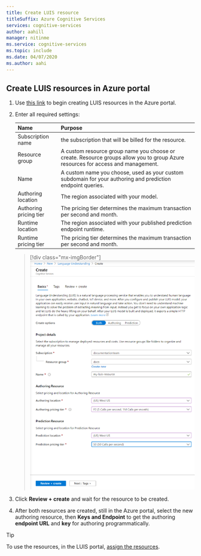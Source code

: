 ```yaml
---
title: Create LUIS resource
titleSuffix: Azure Cognitive Services
services: cognitive-services
author: aahill
manager: nitinme
ms.service: cognitive-services
ms.topic: include 
ms.date: 04/07/2020
ms.author: aahi
---
```


<a name="create-luis-resources"></a>

## Create LUIS resources in Azure portal

1. Use [this link](https://ms.portal.azure.com/#create/Microsoft.CognitiveServicesLUISAllInOne) to begin creating LUIS resources in the Azure portal.

1. Enter all required settings:

    |Name|Purpose|
    |--|--|
    |Subscription name| the subscription that will be billed for the resource.|
    |Resource group| A custom resource group name you choose or create. Resource groups allow you to group Azure resources for access and management.|
    |Name| A custom name you choose, used as your custom subdomain for your authoring and prediction endpoint queries.|
    |Authoring location|The region associated with your model.|
    |Authoring pricing tier|The pricing tier determines the maximum transaction per second and month.|
    |Runtime location|The region associated with your published prediction endpoint runtime.|
    |Runtime pricing tier|The pricing tier determines the maximum transaction per second and month.|

    > [!div class="mx-imgBorder"]
    > [![Create the language understanding resource](../media/luis-how-to-azure-subscription/create-resource-in-azure-small.png)](../media/luis-how-to-azure-subscription/create-resource-in-azure-small.png#lightbox)

1. Click **Review + create** and wait for the resource to be created.
1. After both resources are created, still in the Azure portal, select the new authoring resource, then **Keys and Endpoint** to get the authoring **endpoint URL** and **key** for authoring programmatically.

> [!TIP]
> To use the resources, in the LUIS portal, [assign the resources](../luis-how-to-azure-subscription.md#assign-an-authoring-resource-in-the-luis-portal-for-all-apps).
